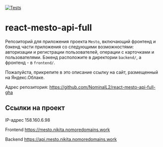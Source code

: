 [![Tests](https://github.com/yandex-praktikum/react-mesto-api-full-gha/actions/workflows/tests.yml/badge.svg)](https://github.com/NominalL2/react-mesto-api-full-gha/blob/main/.github/workflows/tests.yml)
# react-mesto-api-full
Репозиторий для приложения проекта `Mesto`, включающий фронтенд и бэкенд части приложения со следующими возможностями: авторизации и регистрации пользователей, операции с карточками и пользователями. Бэкенд расположите в директории `backend/`, а фронтенд - в `frontend/`. 
  
Пожалуйста, прикрепите в это описание ссылку на сайт, размещенный на Яндекс.Облаке.

Адрес репозитория: https://github.com/NominalL2/react-mesto-api-full-gha

## Ссылки на проект

IP-адрес 158.160.6.98

Frontend https://mesto.nikita.nomoredomains.work

Backend https://api.mesto.nikita.nomoredomains.work
